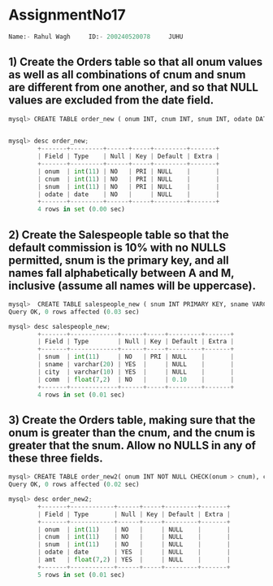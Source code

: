 # AssignmentNo17


```python
Name:- Rahul Wagh     ID:- 200240520078     JUHU
```

## 1) Create the Orders table so that all onum values as well as all combinations of cnum and snum are different from one another, and so that NULL values are excluded from the date field. 


```python
mysql> CREATE TABLE order_new ( onum INT, cnum INT, snum INT, odate DATE NOT NULL, CONSTRAINT pk_orders PRIMARY KEY (onum,cnum,snum) ); 
 
```


```python
mysql> desc order_new;
        +-------+---------+------+-----+---------+-------+
        | Field | Type    | Null | Key | Default | Extra |
        +-------+---------+------+-----+---------+-------+
        | onum  | int(11) | NO   | PRI | NULL    |       |
        | cnum  | int(11) | NO   | PRI | NULL    |       |
        | snum  | int(11) | NO   | PRI | NULL    |       |
        | odate | date    | NO   |     | NULL    |       |
        +-------+---------+------+-----+---------+-------+
        4 rows in set (0.00 sec)
```

## 2) Create the Salespeople table so that the default commission is 10% with no NULLS permitted, snum is the primary key, and all names fall alphabetically between A and M, inclusive (assume all names will be uppercase). 


```python
mysql>  CREATE TABLE salespeople_new ( snum INT PRIMARY KEY, sname VARCHAR(20) CHECK (SUBSTR(UPPER(sname),1,1) BETWEEN 'A' AND 'M'), city VARCHAR(10) , comm FLOAT(7,2) NOT NULL DEFAULT 0.10 );
Query OK, 0 rows affected (0.03 sec)
```


```python
mysql> desc salespeople_new;
        +-------+-------------+------+-----+---------+-------+
        | Field | Type        | Null | Key | Default | Extra |
        +-------+-------------+------+-----+---------+-------+
        | snum  | int(11)     | NO   | PRI | NULL    |       |
        | sname | varchar(20) | YES  |     | NULL    |       |
        | city  | varchar(10) | YES  |     | NULL    |       |
        | comm  | float(7,2)  | NO   |     | 0.10    |       |
        +-------+-------------+------+-----+---------+-------+
        4 rows in set (0.01 sec)
```

## 3) Create the Orders table, making sure that the onum is greater than the cnum, and the cnum is greater that the snum. Allow no NULLS in any of these three fields. 


```python
mysql> CREATE TABLE order_new2( onum INT NOT NULL CHECK(onum > cnum), cnum INT NOT NULL CHECK(cnum > snum), snum INT NOT NULL CHECK(snum < onum and snum < cnum), odate DATE, amt FLOAT(7,2) );
Query OK, 0 rows affected (0.02 sec)
```


```python
mysql> desc order_new2;
        +-------+------------+------+-----+---------+-------+
        | Field | Type       | Null | Key | Default | Extra |
        +-------+------------+------+-----+---------+-------+
        | onum  | int(11)    | NO   |     | NULL    |       |
        | cnum  | int(11)    | NO   |     | NULL    |       |
        | snum  | int(11)    | NO   |     | NULL    |       |
        | odate | date       | YES  |     | NULL    |       |
        | amt   | float(7,2) | YES  |     | NULL    |       |
        +-------+------------+------+-----+---------+-------+
        5 rows in set (0.01 sec)
```
